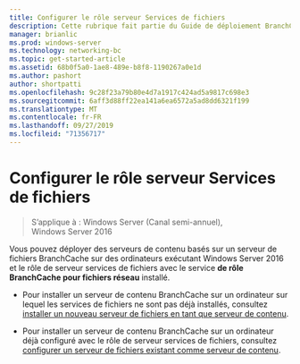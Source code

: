 ```yaml
---
title: Configurer le rôle serveur Services de fichiers
description: Cette rubrique fait partie du Guide de déploiement BranchCache pour Windows Server 2016, qui montre comment déployer BranchCache en mode de cache distribué et hébergé pour optimiser l’utilisation de la bande passante WAN dans les filiales.
manager: brianlic
ms.prod: windows-server
ms.technology: networking-bc
ms.topic: get-started-article
ms.assetid: 68b0f5a0-1ae8-489e-b8f8-1190267a0e1d
ms.author: pashort
author: shortpatti
ms.openlocfilehash: 9c28f23a79b80e4d7a1917c424ad5a9817c698e3
ms.sourcegitcommit: 6aff3d88ff22ea141a6ea6572a5ad8dd6321f199
ms.translationtype: MT
ms.contentlocale: fr-FR
ms.lasthandoff: 09/27/2019
ms.locfileid: "71356717"
---
```

# <a name="configure-the-file-services-server-role"></a>Configurer le rôle serveur Services de fichiers

>S’applique à : Windows Server (Canal semi-annuel), Windows Server 2016

Vous pouvez déployer des serveurs de contenu basés sur un serveur de fichiers BranchCache sur des ordinateurs exécutant Windows Server 2016 et le rôle de serveur services de fichiers avec le service **de rôle BranchCache pour fichiers réseau** installé.  
  
-   Pour installer un serveur de contenu BranchCache sur un ordinateur sur lequel les services de fichiers ne sont pas déjà installés, consultez [installer un nouveau serveur de fichiers en tant que serveur de contenu](../../branchcache/deploy/Install-a-New-File-Server-as-a-Content-Server.md).  
  
-   Pour installer un serveur de contenu BranchCache sur un ordinateur déjà configuré avec le rôle de serveur services de fichiers, consultez [configurer un serveur de fichiers existant comme serveur de contenu](../../branchcache/deploy/Configure-an-Existing-File-Server-as-a-Content-Server.md).  
  


